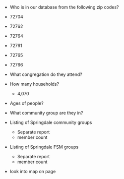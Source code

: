 - Who is in our database from the following zip codes?

- 72704
- 72762
- 72764
- 72761
- 72765
- 72766

- What congregation do they attend?
- How many households?
	- 4,070
- Ages of people?
- What community group are they in?
- Listing of Springdale community groups
	- Separate report
	- member count
- Listing of Springdale FSM groups
	- Separate report
	- member count
- look into map on page